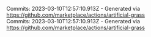 Commits: 2023-03-10T12:57:10.913Z - Generated via https://github.com/marketplace/actions/artificial-grass
<br>
Commits: 2023-03-10T12:57:10.913Z - Generated via https://github.com/marketplace/actions/artificial-grass
<br>
